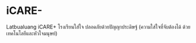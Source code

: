 # iCARE-
Latbualuang iCARE+ โรงเรียนใส่ใจ ปลอดภัยด้วยปัญญาประดิษฐ์ (ความใส่ใจที่จับต้องได้ ด้วยเทคโนโลยีและหัวใจมนุษย์)
